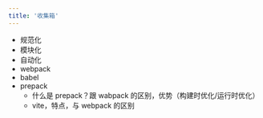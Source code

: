 ```yaml
---
title: '收集箱'
---
```


- 规范化
- 模块化
- 自动化
- webpack
- babel
- prepack
  - 什么是 prepack？跟 wabpack 的区别，优势（构建时优化/运行时优化）
  - vite，特点，与 webpack 的区别